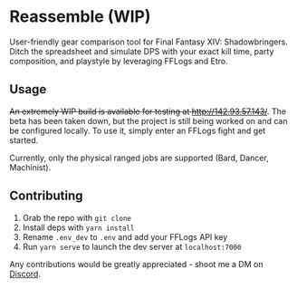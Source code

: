 # Reassemble (WIP)

User-friendly gear comparison tool for Final Fantasy XIV: Shadowbringers. Ditch the spreadsheet and simulate DPS 
with your exact kill time, party composition, and playstyle by leveraging FFLogs and Etro.


## Usage

~~An extremely WIP build is available for testing at http://142.93.57.143/~~. The beta has been taken down, but the project is still being worked on and can be configured locally. To use it, simply enter an FFLogs fight and get started. 

Currently, only the physical ranged jobs are supported (Bard, Dancer, Machinist).

## Contributing

1. Grab the repo with `git clone`
1. Install deps with `yarn install`
1. Rename `.env_dev` to `.env` and add your FFLogs API key
1. Run `yarn serve` to launch the dev server at `localhost:7000`

Any contributions would be greatly appreciated - shoot me a DM on [Discord](https://discordapp.com/users/492781599126061066).
